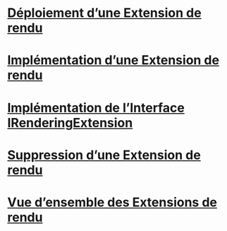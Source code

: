 # [Déploiement d’une Extension de rendu](deploying-a-rendering-extension.md)
# [Implémentation d’une Extension de rendu](implementing-a-rendering-extension.md)
# [Implémentation de l’Interface IRenderingExtension](implementing-the-irenderingextension-interface.md)
# [Suppression d’une Extension de rendu](removing-a-rendering-extension.md)
# [Vue d’ensemble des Extensions de rendu](rendering-extensions-overview.md)
